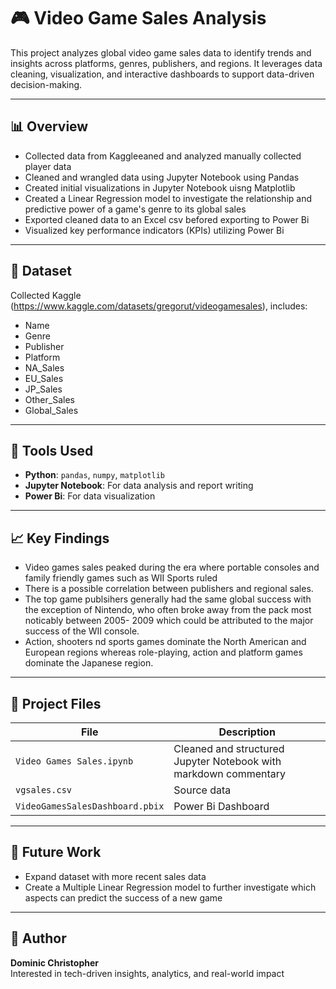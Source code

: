 # 🎮 Video Game Sales Analysis

This project analyzes global video game sales data to identify trends and insights across platforms, genres, publishers, and regions. It leverages data cleaning, visualization, and interactive dashboards to support data-driven decision-making.

---

## 📊 Overview

- Collected data from Kaggleeaned and analyzed manually collected player data
- Cleaned and wrangled data using Jupyter Notebook using Pandas
- Created initial visualizations in Jupyter Notebook uisng Matplotlib
- Created a Linear Regression model to investigate the relationship and predictive power of a game's genre to its global sales
- Exported cleaned data to an Excel csv befored exporting to Power Bi 
- Visualized key performance indicators (KPIs) utilizing Power Bi

---

## 📁 Dataset

Collected Kaggle (https://www.kaggle.com/datasets/gregorut/videogamesales), includes:

- Name
- Genre
- Publisher
- Platform
- NA_Sales
- EU_Sales
- JP_Sales
- Other_Sales
- Global_Sales

---

## 🔧 Tools Used

- **Python**: `pandas`, `numpy`, `matplotlib`
- **Jupyter Notebook**: For data analysis and report writing
- **Power Bi**: For data visualization

---

## 📈 Key Findings

- Video games sales peaked during the era where portable consoles and family friendly games such as WII Sports ruled
- There is a possible correlation between publishers and regional sales.
- The top game publsihers generally had the same global success with the exception of Nintendo, who often broke away from the pack most noticably between 2005- 2009 which could be attributed to the major success of the WII console.
- Action, shooters nd sports games dominate the North American and European regions whereas role-playing, action and platform games dominate the Japanese region.

---

## 📌 Project Files

| File | Description |
|------|-------------|
| `Video Games Sales.ipynb` | Cleaned and structured Jupyter Notebook with markdown commentary |
| `vgsales.csv` | Source data |
|`VideoGamesSalesDashboard.pbix`| Power Bi Dashboard |

---

## 🚀 Future Work

- Expand dataset with more recent sales data
- Create a Multiple Linear Regression model to further investigate which aspects can predict the success of a new game
---

## 🧠 Author

**Dominic Christopher**   
Interested in tech-driven insights, analytics, and real-world impact  
